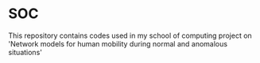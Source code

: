 # SOC
This repository contains codes used in my school of computing project on 'Network models for human mobility during normal and anomalous situations'
